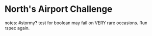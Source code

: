 # North's Airport Challenge

notes:
  #stormy? test for boolean may fail on VERY rare occasions. Run rspec again.
